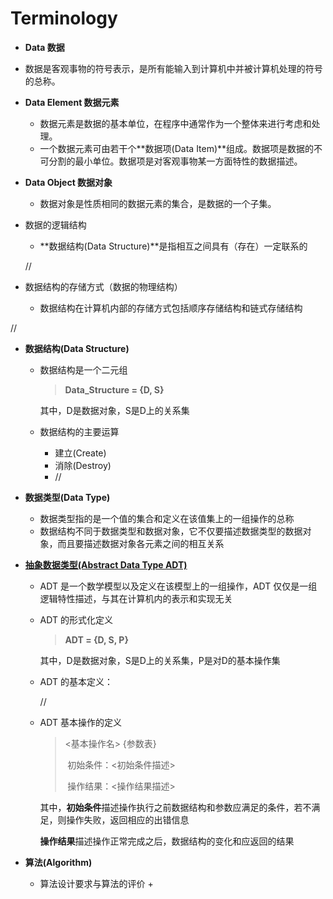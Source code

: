 # Terminology

+ **Data 数据**
  
+ 数据是客观事物的符号表示，是所有能输入到计算机中并被计算机处理的符号的总称。
  
+ **Data Element 数据元素**

  + 数据元素是数据的基本单位，在程序中通常作为一个整体来进行考虑和处理。
  + 一个数据元素可由若干个**数据项(Data Item)**组成。数据项是数据的不可分割的最小单位。数据项是对客观事物某一方面特性的数据描述。

+ **Data Object 数据对象**

  + 数据对象是性质相同的数据元素的集合，是数据的一个子集。

+ 数据的逻辑结构

  + **数据结构(Data Structure)**是指相互之间具有（存在）一定联系的

  // 

+ 数据结构的存储方式（数据的物理结构）

  + 数据结构在计算机内部的存储方式包括顺序存储结构和链式存储结构

// 

+ **数据结构(Data Structure)**

  + 数据结构是一个二元组

    > **Data_Structure = {D, S}**

    其中，D是数据对象，S是D上的关系集

  + 数据结构的主要运算

    + 建立(Create)
    + 消除(Destroy)
    + //

+ **数据类型(Data Type)**

  + 数据类型指的是一个值的集合和定义在该值集上的一组操作的总称
  + 数据结构不同于数据类型和数据对象，它不仅要描述数据类型的数据对象，而且要描述数据对象各元素之间的相互关系

+ <u>**抽象数据类型(Abstract Data Type ADT)**</u>

  + ADT 是一个数学模型以及定义在该模型上的一组操作，ADT 仅仅是一组逻辑特性描述，与其在计算机内的表示和实现无关

  + ADT 的形式化定义

    > **ADT = {D, S, P}**

    其中，D是数据对象，S是D上的关系集，P是对D的基本操作集

  + ADT 的基本定义：

    //

  + ADT 基本操作的定义

    > <基本操作名> {参数表}
    >
    > ​	初始条件：<初始条件描述>
    >
    > ​	操作结果：<操作结果描述>

    其中，**初始条件**描述操作执行之前数据结构和参数应满足的条件，若不满足，则操作失败，返回相应的出错信息

    ​			**操作结果**描述操作正常完成之后，数据结构的变化和应返回的结果

+ **算法(Algorithm)**

  + 算法设计要求与算法的评价
    + 


